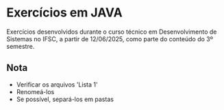 # Exercícios em JAVA
Exercícios desenvolvidos durante o curso técnico em Desenvolvimento de Sistemas no IFSC, a partir de 12/06/2025, como parte do conteúdo do 3º semestre.

## Nota
* Verificar os arquivos 'Lista 1'
* Renomeá-los
* Se possível, separá-los em pastas
